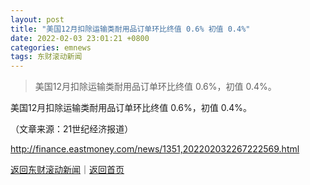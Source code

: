 ```yaml
---
layout: post
title: "美国12月扣除运输类耐用品订单环比终值 0.6% 初值 0.4%"
date: 2022-02-03 23:01:21 +0800
categories: emnews
tags: 东财滚动新闻
---
```

> 美国12月扣除运输类耐用品订单环比终值 0.6%，初值 0.4%。

<p>美国12月扣除运输类耐用品订单环比终值 0.6%，初值 0.4%。</p><p class="em_media">（文章来源：21世纪经济报道）</p>

<http://finance.eastmoney.com/news/1351,202202032267222569.html>

[返回东财滚动新闻](//finews.withounder.com/emnews/)｜[返回首页](//finews.withounder.com/)